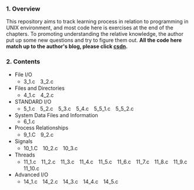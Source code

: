 ### 1. Overview


This repository aims to track learning process in relation to programming in UNIX environment, and most code here is exercises at the end of the chapters. To promoting understanding the relative knowledge, the author put up some new questions and try to figure them out. **All the code here  match up to the author's blog, please click [csdn](http://blog.csdn.net/lovestackover).**

### 2. Contents

- File I/O 
  - 3_1.c　3_2.c
- Files and Directories
  - 4_1.c　4_2.c
- STANDARD I/O
  - 5_1.c　5_2.c　5_3.c　5_4.c　5_5_1.c　5_5_2.c
- System Data Files and Information
  - 6_1.c
- Process Relationships
  - 9_1.C　9_2.c
- Signals
  - 10_1.C　10_2.c　10_3.c
- Threads
  - 11_1.c　11_2.c　11_3.c　11_4.c　11_5.c　11_6.c　11_7.c　11_8.c　11_9.c　11_10.c
- Advanced I/O
  - 14_1.c　14_2.c　14_3.c　14_4.c　14_5.c

